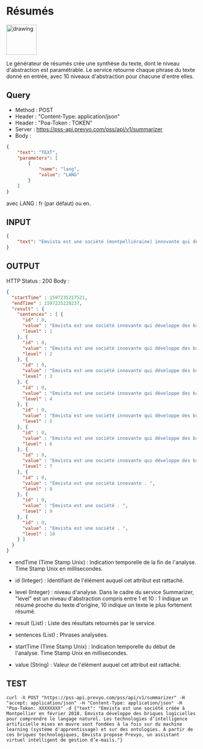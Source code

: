 Résumés
==

<img src="../images/ic_pss_resume.png" alt="drawing" width="80"/>

Le générateur de résumés crée une synthèse du texte, dont le niveau d'abstraction est paramétrable. Le service retourne chaque phrase du texte donné en entrée, avec 10 niveaux d'abstraction pour chacune d'entre elles.

Query
--
* Method : POST
* Header : "Content-Type: application/json"
* Header : "Poa-Token : TOKEN"
* Server : https://pss-api.prevyo.com/pss/api/v1/summarizer
* Body : 

```JSON
{
	"text": "TEXT",
	"parameters": [
		{
			"name": "lang",
			"value": "LANG"
		}
	]
}
```
avec LANG : fr (par défaut) ou en.

INPUT
--

```JSON
{
    "text": "Emvista est une société (montpelliéraine) innovante qui développe des briques logicielles pour comprendre le langage naturel."
}
```

OUTPUT
--
HTTP Status : 200
Body :

```JSON
{
  "startTime" : 1597235217521,
  "endTime" : 1597235220237,
  "result" : {
    "sentences" : [ {
      "id" : 0,
      "value" : "Emvista est une société innovante qui développe des briques logicielles pour comprendre le langage naturel . ",
      "level" : 1
    }, {
      "id" : 0,
      "value" : "Emvista est une société innovante qui développe des briques logicielles pour comprendre le langage naturel . ",
      "level" : 2
    }, {
      "id" : 0,
      "value" : "Emvista est une société innovante qui développe des briques logicielles pour comprendre le langage naturel . ",
      "level" : 3
    }, {
      "id" : 0,
      "value" : "Emvista est une société innovante qui développe des briques logicielles pour comprendre le langage naturel . ",
      "level" : 4
    }, {
      "id" : 0,
      "value" : "Emvista est une société innovante qui développe des briques logicielles pour comprendre le langage naturel . ",
      "level" : 5
    }, {
      "id" : 0,
      "value" : "Emvista est une société innovante qui développe des briques logicielles pour comprendre le langage naturel . ",
      "level" : 6
    }, {
      "id" : 0,
      "value" : "Emvista est une société innovante qui développe des briques pour comprendre le langage . ",
      "level" : 7
    }, {
      "id" : 0,
      "value" : "Emvista est une société innovante . ",
      "level" : 8
    }, {
      "id" : 0,
      "value" : "Emvista est une société . ",
      "level" : 9
    }, {
      "id" : 0,
      "value" : "Emvista est une société . ",
      "level" : 10
    } ]
  }
}
```

* endTime (Time Stamp Unix) : Indication temporelle de la fin de l'analyse. Time Stamp Unix en millisecondes.

* id (Integer) : Identifiant de l'élément auquel cet attribut est rattaché.

* level (Integer) : niveau d'analyse. Dans le cadre du service Summarizer, "level" est un niveau d'abstraction compris entre 1 et 10 : 1 indique un résumé proche du texte d'origine, 10 indique un texte le plus fortement résumé.

* result (List) : Liste des résultats retournés par le service.

* sentences (List) : Phrases analysées.

* startTime (Time Stamp Unix) : Indication temporelle du début de l'analyse. Time Stamp Unix en millisecondes.

* value (String) : Valeur de l'élément auquel cet attribut est rattaché.


TEST
--

`curl -X POST "https://pss-api.prevyo.com/pss/api/v1/summarizer" -H "accept: application/json" -H "Content-Type: application/json" -H "Poa-Token: XXXXXXXX" -d {"text": "Emvista est une société créée à Montpellier en février 2018. Emvista développe des briques logicielles pour comprendre le langage naturel. Les technologies d’intelligence artificielle mises en œuvre sont fondées à la fois sur du machine learning (système d'apprentissage) et sur des ontologies. À partir de ces briques technologiques, Emvista propose Prevyo, un assistant virtuel intelligent de gestion d’e-mails."}` 

